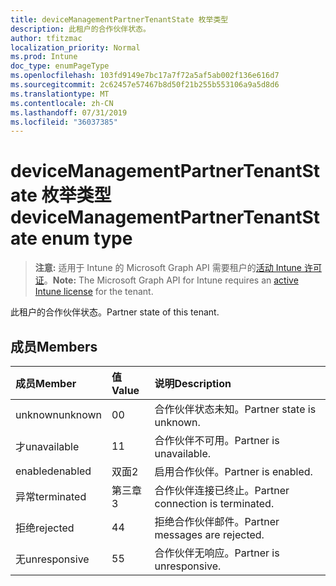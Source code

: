 ```yaml
---
title: deviceManagementPartnerTenantState 枚举类型
description: 此租户的合作伙伴状态。
author: tfitzmac
localization_priority: Normal
ms.prod: Intune
doc_type: enumPageType
ms.openlocfilehash: 103fd9149e7bc17a7f72a5af5ab002f136e616d7
ms.sourcegitcommit: 2c62457e57467b8d50f21b255b553106a9a5d8d6
ms.translationtype: MT
ms.contentlocale: zh-CN
ms.lasthandoff: 07/31/2019
ms.locfileid: "36037385"
---
```

# <a name="devicemanagementpartnertenantstate-enum-type"></a><span data-ttu-id="e2502-103">deviceManagementPartnerTenantState 枚举类型</span><span class="sxs-lookup"><span data-stu-id="e2502-103">deviceManagementPartnerTenantState enum type</span></span>

> <span data-ttu-id="e2502-104">**注意:** 适用于 Intune 的 Microsoft Graph API 需要租户的[活动 Intune 许可证](https://go.microsoft.com/fwlink/?linkid=839381)。</span><span class="sxs-lookup"><span data-stu-id="e2502-104">**Note:** The Microsoft Graph API for Intune requires an [active Intune license](https://go.microsoft.com/fwlink/?linkid=839381) for the tenant.</span></span>

<span data-ttu-id="e2502-105">此租户的合作伙伴状态。</span><span class="sxs-lookup"><span data-stu-id="e2502-105">Partner state of this tenant.</span></span>

## <a name="members"></a><span data-ttu-id="e2502-106">成员</span><span class="sxs-lookup"><span data-stu-id="e2502-106">Members</span></span>
|<span data-ttu-id="e2502-107">成员</span><span class="sxs-lookup"><span data-stu-id="e2502-107">Member</span></span>|<span data-ttu-id="e2502-108">值</span><span class="sxs-lookup"><span data-stu-id="e2502-108">Value</span></span>|<span data-ttu-id="e2502-109">说明</span><span class="sxs-lookup"><span data-stu-id="e2502-109">Description</span></span>|
|:---|:---|:---|
|<span data-ttu-id="e2502-110">unknown</span><span class="sxs-lookup"><span data-stu-id="e2502-110">unknown</span></span>|<span data-ttu-id="e2502-111">0</span><span class="sxs-lookup"><span data-stu-id="e2502-111">0</span></span>|<span data-ttu-id="e2502-112">合作伙伴状态未知。</span><span class="sxs-lookup"><span data-stu-id="e2502-112">Partner state is unknown.</span></span>|
|<span data-ttu-id="e2502-113">才</span><span class="sxs-lookup"><span data-stu-id="e2502-113">unavailable</span></span>|<span data-ttu-id="e2502-114">1</span><span class="sxs-lookup"><span data-stu-id="e2502-114">1</span></span>|<span data-ttu-id="e2502-115">合作伙伴不可用。</span><span class="sxs-lookup"><span data-stu-id="e2502-115">Partner is unavailable.</span></span>|
|<span data-ttu-id="e2502-116">enabled</span><span class="sxs-lookup"><span data-stu-id="e2502-116">enabled</span></span>|<span data-ttu-id="e2502-117">双面</span><span class="sxs-lookup"><span data-stu-id="e2502-117">2</span></span>|<span data-ttu-id="e2502-118">启用合作伙伴。</span><span class="sxs-lookup"><span data-stu-id="e2502-118">Partner is enabled.</span></span>|
|<span data-ttu-id="e2502-119">异常</span><span class="sxs-lookup"><span data-stu-id="e2502-119">terminated</span></span>|<span data-ttu-id="e2502-120">第三章</span><span class="sxs-lookup"><span data-stu-id="e2502-120">3</span></span>|<span data-ttu-id="e2502-121">合作伙伴连接已终止。</span><span class="sxs-lookup"><span data-stu-id="e2502-121">Partner connection is terminated.</span></span>|
|<span data-ttu-id="e2502-122">拒绝</span><span class="sxs-lookup"><span data-stu-id="e2502-122">rejected</span></span>|<span data-ttu-id="e2502-123">4</span><span class="sxs-lookup"><span data-stu-id="e2502-123">4</span></span>|<span data-ttu-id="e2502-124">拒绝合作伙伴邮件。</span><span class="sxs-lookup"><span data-stu-id="e2502-124">Partner messages are rejected.</span></span>|
|<span data-ttu-id="e2502-125">无</span><span class="sxs-lookup"><span data-stu-id="e2502-125">unresponsive</span></span>|<span data-ttu-id="e2502-126">5</span><span class="sxs-lookup"><span data-stu-id="e2502-126">5</span></span>|<span data-ttu-id="e2502-127">合作伙伴无响应。</span><span class="sxs-lookup"><span data-stu-id="e2502-127">Partner is unresponsive.</span></span>|



